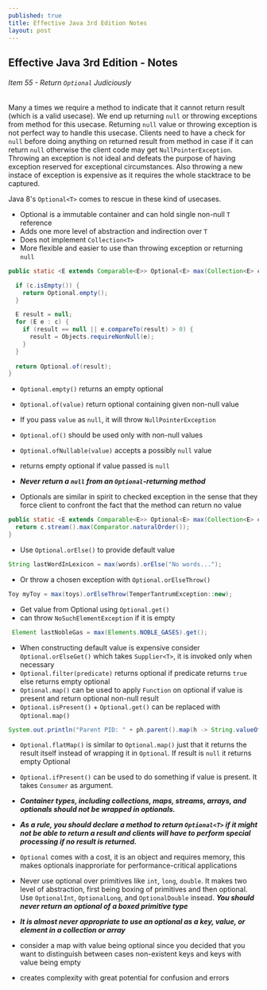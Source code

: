```yaml
---
published: true
title: Effective Java 3rd Edition Notes
layout: post
---
```

## Effective Java 3rd Edition - Notes

###### Item 55 - Return `Optional` Judiciously
Many a times we require a method to indicate that it cannot return result (which is a valid usecase). We end up returning `null` or throwing exceptions from method for this usecase. Returning `null` value or throwing exception is not perfect way to handle this usecase. Clients need to have a check for `null` before doing anything on returned result from method in case if it can return `null` otherwise the client code may get `NullPointerException`. Throwing an exception is not ideal and defeats the purpose of having exception reserved for exceptional circumstances. Also throwing a new instace of exception is expensive as it requires the whole stacktrace to be captured.

Java 8's `Optional<T>` comes to rescue in these kind of usecases.

- Optional is a immutable container and can hold single non-null `T` reference
- Adds one more level of abstraction and indirection over `T`
- Does not implement `Collection<T>`
- More flexible and easier to use than throwing exception or returning `null`

```Java
public static <E extends Comparable<E>> Optional<E> max(Collection<E> c) {

  if (c.isEmpty()) {
    return Optional.empty();
  }

  E result = null;
  for (E e : c) {
    if (result == null || e.compareTo(result) > 0) {
      result = Objects.requireNonNull(e);
    }
  }
	
  return Optional.of(result);
}
```

- `Optional.empty()` returns an empty optional
- `Optional.of(value)` return optional containing given non-null value
 - If you pass `value` as `null`, it will throw `NullPointerException`
 - `Optional.of()` should be used only with non-null values
- `Optional.ofNullable(value)` accepts a possibly `null` value
 - returns empty optional if value passed is `null`

- **_Never return a `null` from an `Optional`-returning method_**

- Optionals are similar in spirit to checked exception in the sense that they force client to confront the fact that the method can return no value

```Java
public static <E extends Comparable<E>> Optional<E> max(Collection<E> c) {
  return c.stream().max(Comparator.naturalOrder());
}
```

- Use `Optional.orElse()` to provide default value
```Java
String lastWordInLexicon = max(words).orElse("No words...");
```
- Or throw a chosen exception with `Optional.orElseThrow()`
```Java
Toy myToy = max(toys).orElseThrow(TemperTantrumException::new);
```
- Get value from Optional using `Optional.get()`
 - can throw `NoSuchElementException` if it is empty
 ```Java
  Element lastNobleGas = max(Elements.NOBLE_GASES).get();
  ```
- When constructing default value is expensive consider `Optional.orElseGet()` which takes `Supplier<T>`, it is invoked only when necessary
- `Optional.filter(predicate)` returns optional if predicate returns `true` else returns empty optional
- `Optional.map()` can be used to apply `Function` on optional if value is present and return optional non-null result
 - `Optional.isPresent()` + `Optional.get()` can be replaced with `Optional.map()`
 ```Java
 System.out.println("Parent PID: " + ph.parent().map(h -> String.valueOf(h.pid())).orElse("N/A"));
 ```
- `Optional.flatMap()` is similar to `Optional.map()` just that it returns the result itself instead of wrapping it in `Optional`. If result is `null` it returns empty Optional
- `Optional.ifPresent()` can be used to do something if value is present. It takes `Consumer` as argument.

- **_Container types, including collections, maps, streams, arrays, and optionals should not be wrapped in optionals._**

- **_As a rule, you should declare a method to return `Optional<T>` if it might not be able to return a result and clients will have to perform special processing if no result is returned._**

- `Optional` comes with a cost, it is an object and requires memory, this makes optionals inapproriate for performance-critical applications
- Never use optional over primitives like `int`, `long`, `double`. It makes two level of abstraction, first being boxing of primitives and then optional. Use `OptionalInt`, `OptionalLong`, and `OptionalDouble` insead. **_You should never return an optional of a boxed primitive type_**
- **_It is almost never appropriate to use an optional as a key, value, or element in a collection or array_**
 - consider a map with value being optional since you decided that you want to distinguish between cases non-existent keys and keys with value being empty
 - creates complexity with great potential for confusion and errors






